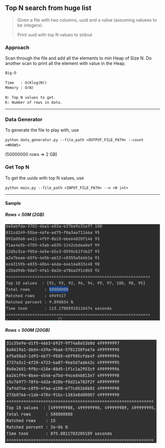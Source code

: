 ## Top N search from huge list


> Given a file with two columns, uuid and a value (assuming valuees to be integers).
> 
> Print uuid with top N values to stdout


### Approach

Scan through the file and add all the elements to min Heap of Size N.
Do another scan to print all the element with value in the Heap.

```
Big-O

Time   : O(Klog(N))
Memory : O(N)

N: Top N values to get. 
K: Number of rows in data.
```

---

### Data Generator
To generate the file to play with, use

`python data_generator.py --file_path <OUTPUT_FILE_PATH> --count <#ROWS>`

(50000000 rows => 2 GB)


### Get Top N 
To get the uuids with top N values, use

`python main.py --file_path <INPUT_FILE_PATH> --n <N int>`

---

#### Sample

##### Rows = 50M (2GB)

![img.png](img.png)


##### Rows = 500M (20GB)

![img_2.png](img_2.png)
